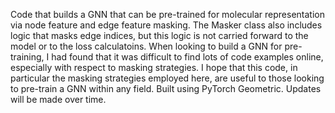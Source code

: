 Code that builds a GNN that can be pre-trained for molecular representation via node feature and edge feature masking. The Masker class also includes logic that masks edge indices, but this logic is not carried forward to the model or to the loss calculatoins. When looking to build a GNN for pre-training, I had found that it was difficult to find lots of code examples online, especially with respect to masking strategies. I hope that this code, in particular the masking strategies employed here, are useful to those looking to pre-train a GNN within any field. Built using PyTorch Geometric. Updates will be made over time. 
